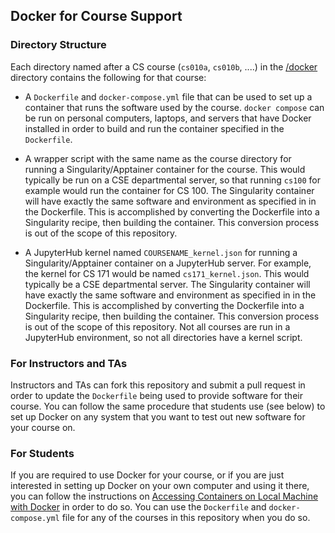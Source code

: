 ## Docker for Course Support

### Directory Structure

Each directory named after a CS course (`cs010a`, `cs010b`, ....) in the [/docker](/docker) directory contains the following for that course:

- A `Dockerfile` and `docker-compose.yml` file that can be used to set up a container that runs the software used by the course. `docker compose` can be run on personal computers, laptops, and servers that have Docker installed in order to build and run the container specified in the `Dockerfile`.

- A wrapper script with the same name as the course directory for running a Singularity/Apptainer container for the course. This would typically be run on a CSE departmental server, so that running `cs100` for example would run the container for CS 100. The Singularity container will have exactly the same software and environment as specified in in the Dockerfile. This is accomplished by converting the Dockerfile into a Singularity recipe, then building the container. This conversion process is out of the scope of this repository.

- A JupyterHub kernel named `COURSENAME_kernel.json` for running a Singularity/Apptainer container on a JupyterHub server. For example, the kernel for CS 171 would be named `cs171_kernel.json`. This would typically be a CSE departmental server. The Singularity  container will have exactly the same software and environment as specified in in the Dockerfile. This is accomplished by converting the Dockerfile into a Singularity recipe, then building the container. This conversion process is out of the scope of this repository. Not all courses are run in a JupyterHub environment, so not all directories have a kernel script.

### For Instructors and TAs

Instructors and TAs can fork this repository and submit a pull request in order to update the `Dockerfile` being used to provide software for their course. You can follow the same procedure that students use (see below) to set up Docker on any system that you want to test out new software for your course on.

### For Students

If you are required to use Docker for your course, or if you are just interested in setting up Docker on your own computer and using it there, you can follow the instructions on [Accessing Containers on Local Machine with Docker](/learning_modules/docker/docker-setup/dockersetup.md) in order to do so. You can use the `Dockerfile` and `docker-compose.yml` file for any of the courses in this repository when you do so.

